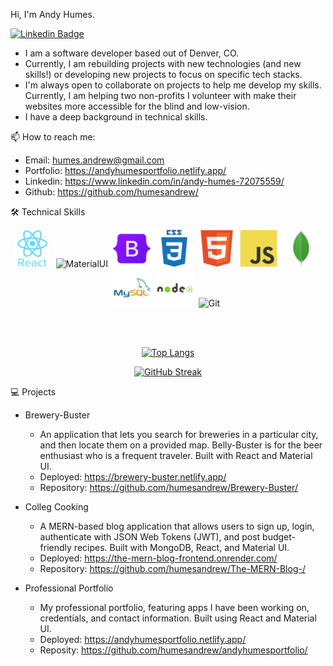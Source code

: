 
Hi, I'm Andy Humes.


[![Linkedin Badge](https://img.shields.io/badge/-linkedin-blue?style=flat&logo=Linkedin&logoColor=white)](https://www.linkedin.com/in/andy-humes-72075559/)

- I am a software developer based out of Denver, CO. 
- Currently, I am rebuilding projects with new technologies (and new skills!) or developing new projects to focus on specific tech stacks. 
- I'm always open to collaborate on projects to help me develop my skills. Currently, I am helping two non-profits I volunteer with make their websites more accessible for the blind and low-vision.  
- I have a deep background in technical skills. 

:mailbox: How to reach me:    
- Email: humes.andrew@gmail.com
- Portfolio: https://andyhumesportfolio.netlify.app/
- Linkedin: https://www.linkedin.com/in/andy-humes-72075559/
- Github: https://github.com/humesandrew/
  
:hammer_and_wrench: Technical Skills  
<div align="center">
  <img src="https://github.com/devicons/devicon/blob/master/icons/react/react-original-wordmark.svg" title="React" alt="React" width="60" height="60"/>&nbsp;
  <img src="https://cdn.jsdelivr.net/gh/devicons/devicon/icons/materialui/materialui-original.svg" title="MaterialUI" alt="MaterialUI" width="60" height="60"/>&nbsp;        
  <img src="https://github.com/devicons/devicon/blob/master/icons/bootstrap/bootstrap-original.svg" title="Bootstrap" alt="Bootstrap" width="60" height="60"/>&nbsp;
  <img src="https://github.com/devicons/devicon/blob/master/icons/css3/css3-plain-wordmark.svg"  title="CSS3" alt="CSS" width="60" height="60"/>&nbsp;
  <img src="https://github.com/devicons/devicon/blob/master/icons/html5/html5-original.svg" title="HTML5" alt="HTML" width="60" height="60"/>&nbsp;
  <img src="https://github.com/devicons/devicon/blob/master/icons/javascript/javascript-original.svg" title="JavaScript" alt="JavaScript" width="60" height="60"/>&nbsp;
  <img src="https://github.com/devicons/devicon/blob/master/icons/mongodb/mongodb-original.svg" title="MongoDB"  alt="MongoDB" width="60" height="60"/>&nbsp;
  <img src="https://github.com/devicons/devicon/blob/master/icons/mysql/mysql-original-wordmark.svg" title="MySQL"  alt="MySQL" width="60" height="60"/>&nbsp;
  <img src="https://github.com/devicons/devicon/blob/master/icons/nodejs/nodejs-original-wordmark.svg" title="NodeJS" alt="NodeJS" width="60" height="60"/>&nbsp;
  <img src="https://cdn.jsdelivr.net/gh/devicons/devicon/icons/git/git-plain-wordmark.svg" title="Git" alt="Git" width="60" height="60"/>&nbsp; 
   
<br></br>

[![Top Langs](https://github-readme-stats.vercel.app/api/top-langs/?username=humesandrew&layout=compact&theme=vision-friendly-dark)](https://github.com/anuraghazra/github-readme-stats)   


[![GitHub Streak](http://github-readme-streak-stats.herokuapp.com?user=humesandrew&theme=dark&background=000000)](https://git.io/streak-stats) 
</div>

:computer: Projects
- Brewery-Buster 
  - An application that lets you search for breweries in a particular city, and then locate them on a provided map. Belly-Buster is for the beer enthusiast who is a frequent traveler. Built with React and Material UI.
  - Deployed: https://brewery-buster.netlify.app/
  - Repository: https://github.com/humesandrew/Brewery-Buster/
  
- Colleg Cooking
  -  A MERN-based blog application that allows users to sign up, login, authenticate with JSON Web 
Tokens (JWT), and post budget-friendly recipes. Built with MongoDB, React, and Material UI.
  - Deployed: https://the-mern-blog-frontend.onrender.com/
  - Repository: https://github.com/humesandrew/The-MERN-Blog-/
  
- Professional Portfolio 
  - My professional portfolio, featuring apps I have been working on, credentials, and contact information. Built using React and Material UI.
  - Deployed: https://andyhumesportfolio.netlify.app/
  - Reposity: https://github.com/humesandrew/andyhumesportfolio/
